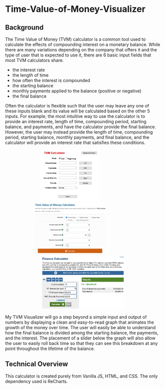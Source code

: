# Time-Value-of-Money-Visualizer

## Background
The Time Value of Money (TVM) calculator is a common tool used to calculate the effects of compounding interest on a monetary balance. While there are many variations depending on the company that offers it and the type of user that is expected to use it, there are 6 basic input fields that most TVM calculators share.
* the interest rate
* the length of time
* how often the interest is compounded
* the starting balance
* monthly payments applied to the balance (positive or negative)
* the final balance

Often the calculator is flexible such that the user may leave any one of these inputs blank and its value will be calculated based on the other 5 inputs. For example, the most intuitive way to use the calculator is to provide an interest rate, length of time, compounding period, starting balance, and payments, and have the calculator provide the final balance. However, the user may instead provide the length of time, compounding period, starting balance, monthly payments, and final balance, and the calculator will provide an interest rate that satisfies these conditions.

<div align="center">
  <img src="https://github.com/Eruanne2/Time-Value-of-Money-Visualizer/blob/main/images/tvm-example-3.png" height="170"/>
  &nbsp;&nbsp;&nbsp;&nbsp;&nbsp;&nbsp;&nbsp;&nbsp;&nbsp;&nbsp;&nbsp;&nbsp;&nbsp;&nbsp;&nbsp;&nbsp;&nbsp;&nbsp;&nbsp;&nbsp;&nbsp;
  <img src="https://github.com/Eruanne2/Time-Value-of-Money-Visualizer/blob/main/images/tvm-example-2.png" height="170"/>
  &nbsp;&nbsp;&nbsp;&nbsp;&nbsp;&nbsp;&nbsp;&nbsp;&nbsp;&nbsp;&nbsp;&nbsp;&nbsp;&nbsp;&nbsp;&nbsp;&nbsp;&nbsp;&nbsp;&nbsp;&nbsp;
  <img src="https://github.com/Eruanne2/Time-Value-of-Money-Visualizer/blob/main/images/tvm-example-1.png" height="170"/>
</div>

My TVM Visualizer will go a step beyond a simple input and output of numbers by displaying a clean and easy-to-read graph that animates the growth of the money over time. The user will easily be able to understand how the final balance is divided among the starting balance, the payments, and the interest. The placement of a slider below the graph will also allow the user to easily roll back time so that they can see this breakdown at any point throughout the lifetime of the balance.

## Technical Overview
This calculator is created purely from Vanilla JS, HTML, and CSS. The only dependency used is ReCharts.
